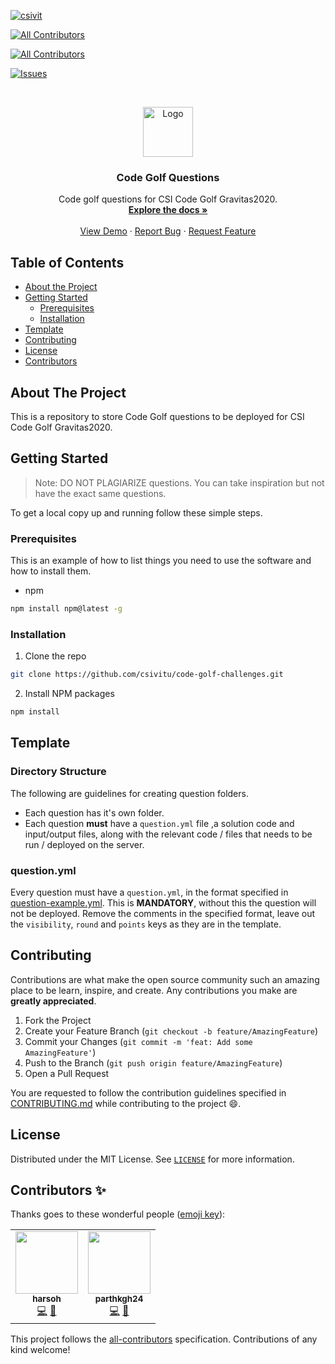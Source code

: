 [![csivit][csivitu-shield]][csivitu-url]
<!-- ALL-CONTRIBUTORS-BADGE:START - Do not remove or modify this section -->
[![All Contributors](https://img.shields.io/badge/all_contributors-2-orange.svg?style=flat-square)](#contributors-)
<!-- ALL-CONTRIBUTORS-BADGE:END -->
<!-- ALL-CONTRIBUTORS-BADGE:START - Do not remove or modify this section -->
[![All Contributors](https://img.shields.io/badge/all_contributors-13-orange.svg?style=flat-square)](#contributors-)
<!-- ALL-CONTRIBUTORS-BADGE:END -->
[![Issues][issues-shield]][issues-url]

<!-- PROJECT LOGO -->
<br />
<p align="center">
  <a href="https://github.com/csivitu">
    <img src="https://csivit.com/images/favicon.png" alt="Logo" width="80">
  </a>

  <h3 align="center">Code Golf Questions</h3>

  <p align="center">
    Code golf questions for CSI Code Golf Gravitas2020.
    <br />
    <a href="https://github.com/csivitu/code-golf-challenges"><strong>Explore the docs »</strong></a>
    <br />
    <br />
    <a href="https://github.com/csivitu/code-golf-challenges">View Demo</a>
    ·
    <a href="https://github.com/csivitu/code-golf-challenges/issues">Report Bug</a>
    ·
    <a href="https://github.com/csivitu/code-golf-challenges/issues">Request Feature</a>
  </p>
</p>



<!-- TABLE OF CONTENTS -->
## Table of Contents

* [About the Project](#about-the-project)
* [Getting Started](#getting-started)
  * [Prerequisites](#prerequisites)
  * [Installation](#installation)
* [Template](#Template)
* [Contributing](#contributing)
* [License](#license)
* [Contributors](#contributors-)



<!-- ABOUT THE PROJECT -->
## About The Project

This is a repository to store Code Golf questions to be deployed for CSI Code Golf Gravitas2020.


<!-- GETTING STARTED -->
## Getting Started

> Note: DO NOT PLAGIARIZE questions. You can take inspiration but not have the exact same questions.

To get a local copy up and running follow these simple steps.

### Prerequisites

This is an example of how to list things you need to use the software and how to install them.
* npm
```sh
npm install npm@latest -g
```

### Installation
 
1. Clone the repo
```sh
git clone https://github.com/csivitu/code-golf-challenges.git
```
2. Install NPM packages
```sh
npm install
```

## Template

### Directory Structure

The following are guidelines for creating question folders.

- Each question has it's own folder.
- Each question **must** have a `question.yml` file ,a solution code and input/output files, along with the relevant code / files that needs to be run / deployed on the server.

### question.yml

Every question must have a `question.yml`, in the format specified in [question-example.yml](./question-example.yml). This is **MANDATORY**, without this the question will not be deployed. Remove the comments in the specified format, leave out the `visibility`, `round` and `points` keys as they are in the template. 

<!-- CONTRIBUTING -->
## Contributing

Contributions are what make the open source community such an amazing place to be learn, inspire, and create. Any contributions you make are **greatly appreciated**.

1. Fork the Project
2. Create your Feature Branch (`git checkout -b feature/AmazingFeature`)
3. Commit your Changes (`git commit -m 'feat: Add some AmazingFeature'`)
4. Push to the Branch (`git push origin feature/AmazingFeature`)
5. Open a Pull Request

You are requested to follow the contribution guidelines specified in [CONTRIBUTING.md](./CONTRIBUTING.md) while contributing to the project :smile:.

<!-- LICENSE -->
## License

Distributed under the MIT License. See [`LICENSE`](./LICENSE) for more information.




<!-- MARKDOWN LINKS & IMAGES -->
<!-- https://www.markdownguide.org/basic-syntax/#reference-style-links -->
[csivitu-shield]: https://img.shields.io/badge/csivitu-csivitu-blue
[csivitu-url]: https://csivit.com
[issues-shield]: https://img.shields.io/github/issues/othneildrew/Best-README-Template.svg?style=flat-square
[issues-url]: https://github.com/csivitu/code-golf-challenges/issues

## Contributors ✨

Thanks goes to these wonderful people ([emoji key](https://allcontributors.org/docs/en/emoji-key)):

<!-- ALL-CONTRIBUTORS-LIST:START - Do not remove or modify this section -->
<!-- prettier-ignore-start -->
<!-- markdownlint-disable -->
<table>
  <tr>
    <td align="center"><a href="https://github.com/harsoh"><img src="https://avatars3.githubusercontent.com/u/55947999?v=4" width="100px;" alt=""/><br /><sub><b>harsoh</b></sub></a><br /><a href="https://github.com/csivitu/code-golf-challenges/commits?author=harsoh" title="Code">💻</a> <a href="https://github.com/csivitu/code-golf-challenges/commits?author=harsoh" title="Documentation">📖</a></td>
    <td align="center"><a href="https://github.com/parthkgh24"><img src="https://avatars3.githubusercontent.com/u/60440835?v=4" width="100px;" alt=""/><br /><sub><b>parthkgh24</b></sub></a><br /><a href="https://github.com/csivitu/code-golf-challenges/commits?author=parthkgh24" title="Code">💻</a> <a href="https://github.com/csivitu/code-golf-challenges/commits?author=parthkgh24" title="Documentation">📖</a></td>
  </tr>
</table>

<!-- markdownlint-enable -->
<!-- prettier-ignore-end -->
<!-- ALL-CONTRIBUTORS-LIST:END -->

This project follows the [all-contributors](https://github.com/all-contributors/all-contributors) specification. Contributions of any kind welcome!